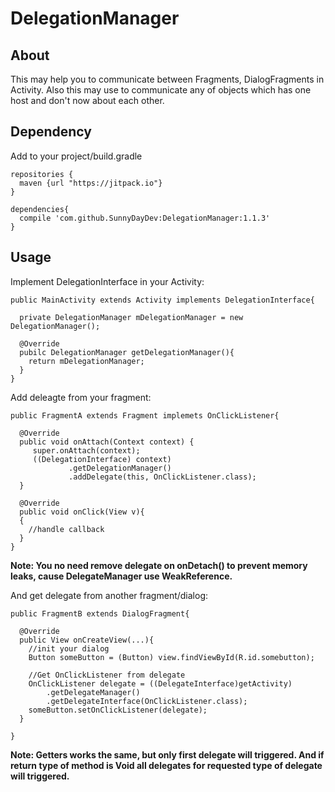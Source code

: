 # DelegationManager
## About
  This may help you to communicate between Fragments, DialogFragments in Activity.
  Also this may use to communicate any of objects which has one host and don't now about each other.

## Dependency
  Add to your project/build.gradle
  ```
  repositories {
    maven {url "https://jitpack.io"}
  }
  
  dependencies{
    compile 'com.github.SunnyDayDev:DelegationManager:1.1.3'
  }
  ```

## Usage
  Implement DelegationInterface in your Activity:
  ```
  public MainActivity extends Activity implements DelegationInterface{
  
    private DelegationManager mDelegationManager = new DelegationManager();
    
    @Override
    pubilc DelegationManager getDelegationManager(){
      return mDelegationManager;
    }
  }
  ```
  
  Add deleagte from your fragment:
  ```
  public FragmentA extends Fragment implemets OnClickListener{
    
    @Override
    public void onAttach(Context context) {
       super.onAttach(context);
       ((DelegationInterface) context)
               .getDelegationManager()
               .addDelegate(this, OnClickListener.class);
    }
    
    @Override
    public void onClick(View v){
    {
      //handle callback
    }
  }
  ```
  **Note: You no need remove delegate on onDetach() to prevent memory leaks, cause DelegateManager use WeakReference.**
  
  And get delegate from another fragment/dialog:
  ```
  public FragmentB extends DialogFragment{
  
    @Override
    public View onCreateView(...){
      //init your dialog
      Button someButton = (Button) view.findViewById(R.id.somebutton);
      
      //Get OnClickListener from delegate
      OnClickListener delegate = ((DelegateInterface)getActivity)
          .getDelegateManager()
          .getDelegateInterface(OnClickListener.class);
      someButton.setOnClickListener(delegate);
    }
    
  }
  ```
  
**Note: Getters works the same, but only first delegate will triggered. And if return type of method is Void all delegates for requested type of delegate will triggered.**
  
